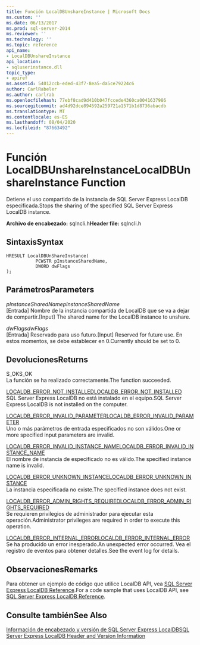 ```yaml
---
title: Función LocalDBUnshareInstance | Microsoft Docs
ms.custom: ''
ms.date: 06/13/2017
ms.prod: sql-server-2014
ms.reviewer: ''
ms.technology: ''
ms.topic: reference
api_name:
- LocalDBUnshareInstance
api_location:
- sqluserinstance.dll
topic_type:
- apiref
ms.assetid: 54012ccb-eded-43f7-8ea5-da5ce79224c6
author: CarlRabeler
ms.author: carlrab
ms.openlocfilehash: 77ebf8cad9d410b047fccede4360ca0041637986
ms.sourcegitcommit: ad4d92dce894592a259721a1571b1d8736abacdb
ms.translationtype: MT
ms.contentlocale: es-ES
ms.lasthandoff: 08/04/2020
ms.locfileid: "87663492"
---
```

# <a name="localdbunshareinstance-function"></a><span data-ttu-id="0b862-102">Función LocalDBUnshareInstance</span><span class="sxs-lookup"><span data-stu-id="0b862-102">LocalDBUnshareInstance Function</span></span>
  <span data-ttu-id="0b862-103">Detiene el uso compartido de la instancia de SQL Server Express LocalDB especificada.</span><span class="sxs-lookup"><span data-stu-id="0b862-103">Stops the sharing of the specified SQL Server Express LocalDB instance.</span></span>  
  
 <span data-ttu-id="0b862-104">**Archivo de encabezado:** sqlncli.h</span><span class="sxs-lookup"><span data-stu-id="0b862-104">**Header file:** sqlncli.h</span></span>  
  
## <a name="syntax"></a><span data-ttu-id="0b862-105">Sintaxis</span><span class="sxs-lookup"><span data-stu-id="0b862-105">Syntax</span></span>  
  
```  
HRESULT LocalDBUnShareInstance(  
           PCWSTR pInstanceSharedName,   
           DWORD dwFlags   
);  
```  
  
## <a name="parameters"></a><span data-ttu-id="0b862-106">Parámetros</span><span class="sxs-lookup"><span data-stu-id="0b862-106">Parameters</span></span>  
 <span data-ttu-id="0b862-107">*pInstanceSharedName*</span><span class="sxs-lookup"><span data-stu-id="0b862-107">*pInstanceSharedName*</span></span>  
 <span data-ttu-id="0b862-108">[Entrada] Nombre de la instancia compartida de LocalDB que se va a dejar de compartir.</span><span class="sxs-lookup"><span data-stu-id="0b862-108">[Input] The shared name for the LocalDB instance to unshare.</span></span>  
  
 <span data-ttu-id="0b862-109">*dwFlags*</span><span class="sxs-lookup"><span data-stu-id="0b862-109">*dwFlags*</span></span>  
 <span data-ttu-id="0b862-110">[Entrada] Reservado para uso futuro.</span><span class="sxs-lookup"><span data-stu-id="0b862-110">[Input] Reserved for future use.</span></span> <span data-ttu-id="0b862-111">En estos momentos, se debe establecer en 0.</span><span class="sxs-lookup"><span data-stu-id="0b862-111">Currently should be set to 0.</span></span>  
  
## <a name="returns"></a><span data-ttu-id="0b862-112">Devoluciones</span><span class="sxs-lookup"><span data-stu-id="0b862-112">Returns</span></span>  
 <span data-ttu-id="0b862-113">S_OK</span><span class="sxs-lookup"><span data-stu-id="0b862-113">S_OK</span></span>  
 <span data-ttu-id="0b862-114">La función se ha realizado correctamente.</span><span class="sxs-lookup"><span data-stu-id="0b862-114">The function succeeded.</span></span>  
  
 [<span data-ttu-id="0b862-115">LOCALDB_ERROR_NOT_INSTALLED</span><span class="sxs-lookup"><span data-stu-id="0b862-115">LOCALDB_ERROR_NOT_INSTALLED</span></span>](../express-localdb-error-messages/localdb-error-not-installed.md)  
 <span data-ttu-id="0b862-116">SQL Server Express LocalDB no está instalado en el equipo.</span><span class="sxs-lookup"><span data-stu-id="0b862-116">SQL Server Express LocalDB is not installed on the computer.</span></span>  
  
 [<span data-ttu-id="0b862-117">LOCALDB_ERROR_INVALID_PARAMETER</span><span class="sxs-lookup"><span data-stu-id="0b862-117">LOCALDB_ERROR_INVALID_PARAMETER</span></span>](../express-localdb-error-messages/localdb-error-invalid-parameter.md)  
 <span data-ttu-id="0b862-118">Uno o más parámetros de entrada especificados no son válidos.</span><span class="sxs-lookup"><span data-stu-id="0b862-118">One or more specified input parameters are invalid.</span></span>  
  
 [<span data-ttu-id="0b862-119">LOCALDB_ERROR_INVALID_INSTANCE_NAME</span><span class="sxs-lookup"><span data-stu-id="0b862-119">LOCALDB_ERROR_INVALID_INSTANCE_NAME</span></span>](../express-localdb-error-messages/localdb-error-invalid-instance-name.md)  
 <span data-ttu-id="0b862-120">El nombre de instancia de especificado no es válido.</span><span class="sxs-lookup"><span data-stu-id="0b862-120">The specified instance name is invalid.</span></span>  
  
 [<span data-ttu-id="0b862-121">LOCALDB_ERROR_UNKNOWN_INSTANCE</span><span class="sxs-lookup"><span data-stu-id="0b862-121">LOCALDB_ERROR_UNKNOWN_INSTANCE</span></span>](../express-localdb-error-messages/localdb-error-unknown-instance.md)  
 <span data-ttu-id="0b862-122">La instancia especificada no existe.</span><span class="sxs-lookup"><span data-stu-id="0b862-122">The specified instance does not exist.</span></span>  
  
 [<span data-ttu-id="0b862-123">LOCALDB_ERROR_ADMIN_RIGHTS_REQUIRED</span><span class="sxs-lookup"><span data-stu-id="0b862-123">LOCALDB_ERROR_ADMIN_RIGHTS_REQUIRED</span></span>](../express-localdb-error-messages/localdb-error-admin-rights-required.md)  
 <span data-ttu-id="0b862-124">Se requieren privilegios de administrador para ejecutar esta operación.</span><span class="sxs-lookup"><span data-stu-id="0b862-124">Administrator privileges are required in order to execute this operation.</span></span>  
  
 [<span data-ttu-id="0b862-125">LOCALDB_ERROR_INTERNAL_ERROR</span><span class="sxs-lookup"><span data-stu-id="0b862-125">LOCALDB_ERROR_INTERNAL_ERROR</span></span>](../express-localdb-error-messages/localdb-error-internal-error.md)  
 <span data-ttu-id="0b862-126">Se ha producido un error inesperado.</span><span class="sxs-lookup"><span data-stu-id="0b862-126">An unexpected error occurred.</span></span> <span data-ttu-id="0b862-127">Vea el registro de eventos para obtener detalles.</span><span class="sxs-lookup"><span data-stu-id="0b862-127">See the event log for details.</span></span>  
  
## <a name="remarks"></a><span data-ttu-id="0b862-128">Observaciones</span><span class="sxs-lookup"><span data-stu-id="0b862-128">Remarks</span></span>  
 <span data-ttu-id="0b862-129">Para obtener un ejemplo de código que utilice LocalDB API, vea [SQL Server Express LocalDB Reference](../sql-server-express-localdb-reference.md).</span><span class="sxs-lookup"><span data-stu-id="0b862-129">For a code sample that uses LocalDB API, see [SQL Server Express LocalDB Reference](../sql-server-express-localdb-reference.md).</span></span>  
  
## <a name="see-also"></a><span data-ttu-id="0b862-130">Consulte también</span><span class="sxs-lookup"><span data-stu-id="0b862-130">See Also</span></span>  
 [<span data-ttu-id="0b862-131">Información de encabezado y versión de SQL Server Express LocalDB</span><span class="sxs-lookup"><span data-stu-id="0b862-131">SQL Server Express LocalDB Header and Version Information</span></span>](sql-server-express-localdb-header-and-version-information.md)  
  
  

